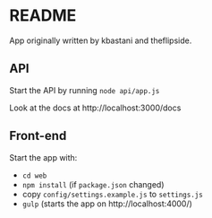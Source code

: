 # README

App originally written by kbastani and theflipside.

## API

Start the API by running `node api/app.js`

Look at the docs at http://localhost:3000/docs

## Front-end

Start the app with:

* `cd web`
* `npm install` (if `package.json` changed)
* copy `config/settings.example.js` to `settings.js`
* `gulp` (starts the app on http://localhost:4000/)